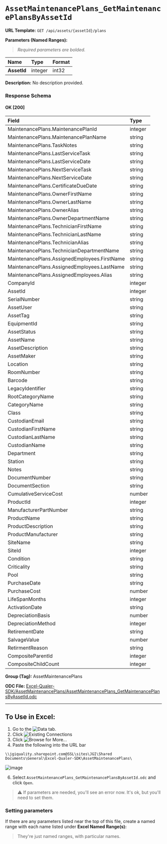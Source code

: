 # `AssetMaintenancePlans_GetMaintenancePlansByAssetId`
> 

**URL Template:**
`GET /api/assets/{assetId}/plans`

**Parameters (Named Ranges):**

> *Required parameters are bolded.*

| Name        | Type    | Format   |
|:------------|:--------|:---------|
| **AssetId** | integer | int32    |

**Description:**
No description provided.

### Response Schema

#### OK [200]

| Field                                        | Type    |
|:---------------------------------------------|:--------|
| MaintenancePlans.MaintenancePlanId           | integer |
| MaintenancePlans.MaintenancePlanName         | string  |
| MaintenancePlans.TaskNotes                   | string  |
| MaintenancePlans.LastServiceTask             | string  |
| MaintenancePlans.LastServiceDate             | string  |
| MaintenancePlans.NextServiceTask             | string  |
| MaintenancePlans.NextServiceDate             | string  |
| MaintenancePlans.CertificateDueDate          | string  |
| MaintenancePlans.OwnerFirstName              | string  |
| MaintenancePlans.OwnerLastName               | string  |
| MaintenancePlans.OwnerAlias                  | string  |
| MaintenancePlans.OwnerDepartmentName         | string  |
| MaintenancePlans.TechnicianFirstName         | string  |
| MaintenancePlans.TechnicianLastName          | string  |
| MaintenancePlans.TechnicianAlias             | string  |
| MaintenancePlans.TechnicianDepartmentName    | string  |
| MaintenancePlans.AssignedEmployees.FirstName | string  |
| MaintenancePlans.AssignedEmployees.LastName  | string  |
| MaintenancePlans.AssignedEmployees.Alias     | string  |
| CompanyId                                    | integer |
| AssetId                                      | integer |
| SerialNumber                                 | string  |
| AssetUser                                    | string  |
| AssetTag                                     | string  |
| EquipmentId                                  | string  |
| AssetStatus                                  | string  |
| AssetName                                    | string  |
| AssetDescription                             | string  |
| AssetMaker                                   | string  |
| Location                                     | string  |
| RoomNumber                                   | string  |
| Barcode                                      | string  |
| LegacyIdentifier                             | string  |
| RootCategoryName                             | string  |
| CategoryName                                 | string  |
| Class                                        | string  |
| CustodianEmail                               | string  |
| CustodianFirstName                           | string  |
| CustodianLastName                            | string  |
| CustodianName                                | string  |
| Department                                   | string  |
| Station                                      | string  |
| Notes                                        | string  |
| DocumentNumber                               | string  |
| DocumentSection                              | string  |
| CumulativeServiceCost                        | number  |
| ProductId                                    | integer |
| ManufacturerPartNumber                       | string  |
| ProductName                                  | string  |
| ProductDescription                           | string  |
| ProductManufacturer                          | string  |
| SiteName                                     | string  |
| SiteId                                       | integer |
| Condition                                    | string  |
| Criticality                                  | string  |
| Pool                                         | string  |
| PurchaseDate                                 | string  |
| PurchaseCost                                 | number  |
| LifeSpanMonths                               | integer |
| ActivationDate                               | string  |
| DepreciationBasis                            | number  |
| DepreciationMethod                           | integer |
| RetirementDate                               | string  |
| SalvageValue                                 | number  |
| RetirmentReason                              | string  |
| CompositeParentId                            | integer |
| CompositeChildCount                          | integer |

**Group (Tag):**
AssetMaintenancePlans

**ODC File:**
[Excel-Qualer-SDK/AssetMaintenancePlans/AssetMaintenancePlans_GetMaintenancePlansByAssetId.odc](https://github.com/Johnson-Gage-Inspection-Inc/qualer-sdk-odc/blob/main/Excel-Qualer-SDK/AssetMaintenancePlans/AssetMaintenancePlans_GetMaintenancePlansByAssetId.odc)

---

To Use in Excel:
---

1. Go to the ![`Data`](https://github.com/user-attachments/assets/da437a70-57b3-4c5b-bb01-4910ece19ed1)
 tab.
3. Click ![Existing Connections](https://github.com/user-attachments/assets/a2f1ed67-b2e0-4c23-ac90-68c870e60289)
4. Click ![`Browse for More...`](https://github.com/user-attachments/assets/8e698494-6865-41e7-b6fa-043aea81809a)
5. Paste the following into the URL bar
```
\\jgiquality.sharepoint.com@SSL\sites\JGI\Shared Documents\General\Excel-Qualer-SDK\AssetMaintenancePlans\
```

![image](https://github.com/user-attachments/assets/1e1a8d87-0377-446d-aaf5-d78562991db3)

6. Select `AssetMaintenancePlans_GetMaintenancePlansByAssetId.odc` and click `Open`.

> ⚠️ If parameters are needed, you'll see an error now. It's ok, but you'll need to set them.

### Setting parameters
If there are any parameters listed near the top of this file, create a named range with each name listed under **Excel Named Range(s):**
> They're just named ranges, with particular names.

